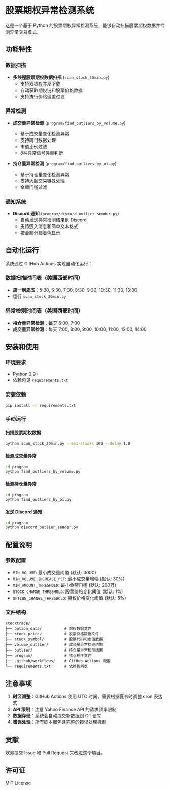 # 股票期权异常检测系统

这是一个基于 Python 的股票期权异常检测系统，能够自动扫描股票期权数据并检测异常交易模式。

## 功能特性

### 数据扫描
- **多线程股票期权数据扫描** (`scan_stock_30min.py`)
  - 支持双线程并发下载
  - 自动获取期权链和股票价格数据
  - 支持执行价格偏差过滤

### 异常检测
- **成交量异常检测** (`program/find_outliers_by_volume.py`)
  - 基于成交量变化检测异常
  - 支持跨日数据处理
  - 市值比例过滤
  - 8种异常信号类型判断

- **持仓量异常检测** (`program/find_outliers_by_oi.py`)
  - 基于持仓量变化检测异常
  - 支持大额交易特殊处理
  - 金额门槛过滤

### 通知系统
- **Discord 通知** (`program/discord_outlier_sender.py`)
  - 自动发送异常检测结果到 Discord
  - 支持嵌入消息和简单文本格式
  - 按金额分档着色显示

## 自动化运行

系统通过 GitHub Actions 实现自动化运行：

### 数据扫描时间表（美国西部时间）
- **周一到周五**：5:30, 6:30, 7:30, 8:30, 9:30, 10:30, 11:30, 13:30
- 运行 `scan_stock_30min.py`

### 异常检测时间表（美国西部时间）
- **持仓量异常检测**：每天 6:00, 7:00
- **成交量异常检测**：每天 7:00, 8:00, 9:00, 10:00, 11:00, 12:00, 14:00

## 安装和使用

### 环境要求
- Python 3.9+
- 依赖包见 `requirements.txt`

### 安装依赖
```bash
pip install -r requirements.txt
```

### 手动运行

#### 扫描股票期权数据
```bash
python scan_stock_30min.py --max-stocks 100 --delay 1.0
```

#### 检测成交量异常
```bash
cd program
python find_outliers_by_volume.py
```

#### 检测持仓量异常
```bash
cd program
python find_outliers_by_oi.py
```

#### 发送 Discord 通知
```bash
cd program
python discord_outlier_sender.py
```

## 配置说明

### 参数配置
- `MIN_VOLUME`: 最小成交量阈值 (默认: 3000)
- `MIN_VOLUME_INCREASE_PCT`: 最小成交量增幅 (默认: 30%)
- `MIN_AMOUNT_THRESHOLD`: 最小金额门槛 (默认: 200万)
- `STOCK_CHANGE_THRESHOLD`: 股票价格变化阈值 (默认: 1%)
- `OPTION_CHANGE_THRESHOLD`: 期权价格变化阈值 (默认: 5%)

### 文件结构
```
stocktrade/
├── option_data/          # 期权数据文件
├── stock_price/          # 股票价格数据文件
├── stock_symbol/         # 股票代码和市值数据
├── volume_outlier/       # 成交量异常检测结果
├── outlier/              # 持仓量异常检测结果
├── program/              # 核心程序文件
├── .github/workflows/    # GitHub Actions 配置
└── requirements.txt      # 依赖包列表
```

## 注意事项

1. **时区调整**：GitHub Actions 使用 UTC 时间，需要根据夏令时调整 cron 表达式
2. **API 限制**：注意 Yahoo Finance API 的请求频率限制
3. **数据存储**：系统会自动提交新数据到 Git 仓库
4. **错误处理**：所有脚本都包含完整的错误处理机制

## 贡献

欢迎提交 Issue 和 Pull Request 来改进这个项目。

## 许可证

MIT License
